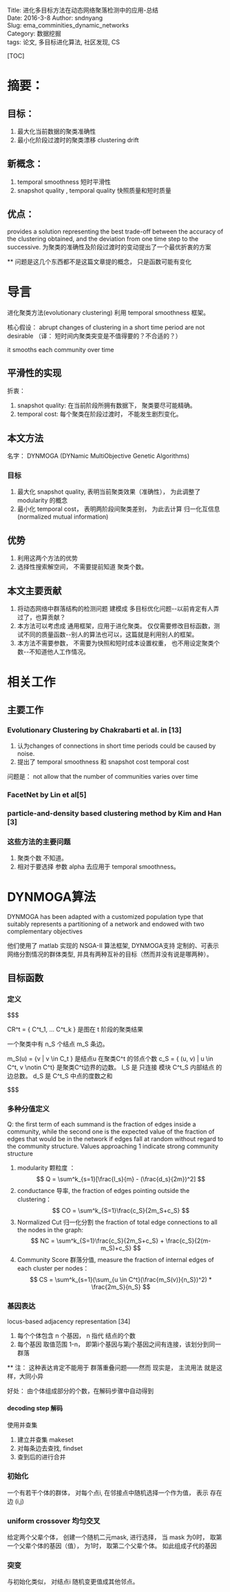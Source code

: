 Title:  进化多目标方法在动态网络聚落检测中的应用-总结  
Date: 2016-3-8
Author: sndnyang  
Slug:  ema_comminities_dynamic_networks  
Category: 数据挖掘  
tags: 论文, 多目标进化算法, 社区发现, CS  

[TOC]

# 摘要：

## 目标： 
1. 最大化当前数据的聚类准确性
2. 最小化阶段过渡时的聚类漂移 clustering drift
## 新概念：
1. temporal smoothness 短时平滑性
2. snapshot quality , temporal quality 快照质量和短时质量

## 优点：
provides a solution representing the best trade-off between the accuracy of the clustering obtained, and the deviation from one time step to the successive.
为聚类的准确性及阶段过渡时的变动提出了一个最优折衷的方案

** 问题是这几个东西都不是这篇文章提的概念， 只是函数可能有变化 

# 导言

进化聚类方法(evolutionary clustering) 利用 temporal smoothness 框架。

核心假设： abrupt changes of clustering in a short time period are not desirable  （译： 短时间内聚类突变是不值得要的？不合适的？）

it smooths each community over time

## 平滑性的实现

折衷：

1. snapshot quality: 在当前阶段所拥有数据下， 聚类要尽可能精确。
2. temporal cost: 每个聚类在阶段过渡时， 不能发生剧烈变化。

## 本文方法

名字： DYNMOGA (DYNamic MultiObjective Genetic Algorithms)

### 目标

1. 最大化 snapshot quality, 表明当前聚类效果（准确性）， 为此调整了 modularity 的概念
2. 最小化 temporal cost， 表明两阶段间聚类差别， 为此去计算 归一化互信息(normalized mutual information)

## 优势

1. 利用这两个方法的优势
2. 选择性搜索解空间， 不需要提前知道 聚类个数。

## 本文主要贡献

1. 将动态网络中群落结构的检测问题 建模成 多目标优化问题--以前肯定有人弄过了，也算贡献？
2. 本方法可以考虑成 通用框架，应用于进化聚类。 仅仅需要修改目标函数，测试不同的质量函数--别人的算法也可以，这篇就是利用别人的框架。
3. 本方法不需要参数， 不需要为快照和短时成本设置权重， 也不用设定聚类个数--不知道他人工作情况。

# 相关工作

## 主要工作


### Evolutionary Clustering by Chakrabarti et al. in [13]
1. 认为changes of connections in short time periods could be caused by noise.
2. 提出了 temporal smoothness 和 snapshot cost  temporal cost

问题是： not allow that the number of communities varies over time

### FacetNet  by Lin et al[5]

### particle-and-density based clustering method  by Kim and Han [3]

### 这些方法的主要问题

1. 聚类个数 不知道。
2. 相对于要选择 参数 alpha 去应用于 temporal smoothness。


# DYNMOGA算法

DYNMOGA has been adapted with a customized
population type that suitably represents a partitioning of
a network and endowed with two complementary objectives

他们使用了 matlab 实现的 NSGA-II 算法框架, DYNMOGA支持 定制的、可表示网络分割情况的群体类型, 并具有两种互补的目标（然而并没有说是哪两种）。

## 目标函数 

### 定义

$$$

CR^t = \{ C^t_1, ... C^t_k \} 是图在 t 阶段的聚类结果

一个聚类中有 n_S 个结点 m_S 条边。

m_S(u) = \{v | v \in C_t } 是结点u 在聚类C^t 的邻点个数 
c_S = \{ (u, v) | u \in C^t, v \notin C^t} 是聚类C^t边界的边数。
l_S 是 只连接 模块 C^t_S 内部结点 的边总数。
d_S 是 C^t_S 中点的度数之和

$$$

### 多种分值定义

Q: the first term of each summand is
the fraction of edges inside a community, while the second
one is the expected value of the fraction of edges that would
be in the network if edges fall at random without regard
to the community structure. Values approaching 1 indicate
strong community structure

1. modularity 颗粒度 ：  
$$ Q = \sum^k_{s=1}[\frac{l_s}{m} - (\frac{d_s}{2m})^2] $$
2. conductance 导率, the fraction of edges pointing outside the clustering：  
$$ CO = \sum^k_{S=1}\frac{c_S}{2m_S+c_S} $$
3. Normalized Cut 归一化分割 the fraction of total edge connections to all the nodes in the graph:   
$$ NC = \sum^k_{S=1}\frac{c_S}{2m_S+c_S} + \frac{c_S}{2(m-m_S)+c_S} $$
4. Community Score 群落分值, measure the fraction of internal edges of each cluster per nodes：  
$$ CS = \sum^k_{s=1}(\sum_{u \in C^t}(\frac{m_S(v)}{n_S})^2) * \frac{2m_S}{n_S} $$

### 基因表达

locus-based adjacency representation  [34]

1. 每个个体包含 n 个基因， n 指代 结点的个数
2. 每个基因 取值范围 1-n， 即第i个基因与第j个基因之间有连接，该划分到同一群落


** 注： 这种表达肯定不能用于 群落重叠问题——然而 现实是， 主流用法 就是这样，大同小异

好处： 由个体组成部分的个数，在解码步骤中自动得到

#### decoding step 解码
使用并查集

1. 建立并查集 makeset
2. 对每条边去查找, findset
3. 查到后的进行合并


### 初始化
一个有若干个体的群体， 对每个点i, 在邻接点中随机选择一个作为值， 表示 存在边 (i,j)

### uniform crossover 均匀交叉
给定两个父辈个体， 创建一个随机二元mask, 进行选择， 当 mask 为0时， 取第一个父辈个体的基因（值）， 为1时， 取第二个父辈个体。 如此组成子代的基因

### 突变

与初始化类似， 对结点i 随机变更值成其他邻点。


